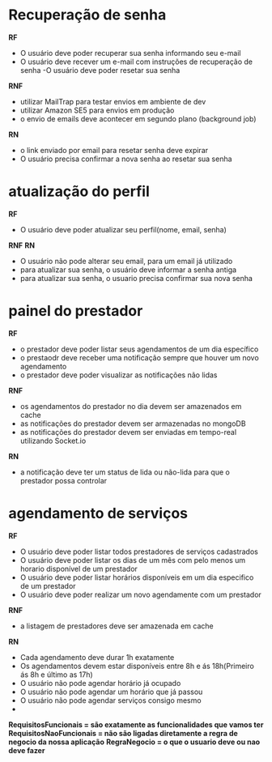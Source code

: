 # Recuperação de senha
**RF**
- O usuário deve poder recuperar sua senha informando seu e-mail
- O usuário deve recever um e-mail com instruções de recuperação de senha
-O usuário deve poder resetar sua senha

**RNF**
- utilizar MailTrap para testar envios em ambiente de dev
- utilizar Amazon SE5 para envios em produção
- o envio de emails deve acontecer em segundo plano (background job)

**RN**
- o link enviado por email para resetar senha deve expirar
- O usuário precisa confirmar a nova senha ao resetar sua senha

# atualização do perfil

**RF**
- O usuário deve poder atualizar seu perfil(nome, email, senha)

**RNF**
**RN**
- O usuário não pode alterar seu email, para um email já utilizado
- para atualizar sua senha, o usuário deve informar a senha antiga
- para atualizar sua senha, o usuario precisa confirmar sua nova senha

# painel do prestador
**RF**
- o prestador deve poder listar seus agendamentos de um dia específico
- o prestaodr deve receber uma notificação sempre que houver um novo agendamento
- o prestador deve poder visualizar as notificações não lidas

**RNF**
- os agendamentos do prestador no dia devem ser amazenados em cache
- as notificações do prestador devem ser armazenadas no mongoDB
- as notificações do prestador devem ser enviadas em tempo-real utilizando Socket.io

**RN**
- a notificação deve ter um status de lida ou não-lida para que o prestador possa controlar

# agendamento de serviços
**RF**
- O usuário deve poder listar todos prestadores de serviços cadastrados
- O usuário deve poder listar os dias de um mês com pelo menos um horario disponível de um prestador
- O usuário deve poder listar horários disponíveis em um dia especifico de um prestador
- O usuário deve poder realizar um novo agendamente com um prestador

**RNF**
- a listagem de prestadores deve ser amazenada em cache


**RN**
- Cada agendamento deve durar 1h exatamente
- Os agendamentos devem estar disponíveis entre 8h e ás 18h(Primeiro ás 8h e último as 17h)
- O usuário não pode agendar horário já ocupado
- O usuário não pode agendar um horário que já passou
- O usuário não pode agendar serviços consigo mesmo
-




**RequisitosFuncionais = são exatamente as funcionalidades que vamos ter**
**RequisitosNaoFuncionais = não são ligadas diretamente a regra de negocio da nossa aplicação**
**RegraNegocio = o que o usuario deve ou nao deve fazer**
